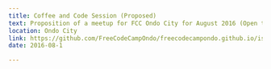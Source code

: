 ```yaml
---
title: Coffee and Code Session (Proposed)
text: Proposition of a meetup for FCC Ondo City for August 2016 (Open to Suggestions)
location: Ondo City
link: https://github.com/FreeCodeCampOndo/freecodecampondo.github.io/issues/1
date: 2016-08-1

---
```

